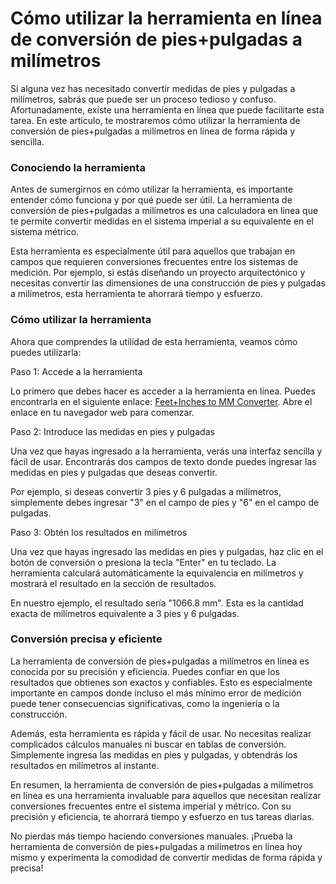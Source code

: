 Cómo utilizar la herramienta en línea de conversión de pies+pulgadas a milímetros
=================================================================================

Si alguna vez has necesitado convertir medidas de pies y pulgadas a milímetros, sabrás que puede ser un proceso tedioso y confuso. Afortunadamente, existe una herramienta en línea que puede facilitarte esta tarea. En este artículo, te mostraremos cómo utilizar la herramienta de conversión de pies+pulgadas a milímetros en línea de forma rápida y sencilla.

### Conociendo la herramienta

Antes de sumergirnos en cómo utilizar la herramienta, es importante entender cómo funciona y por qué puede ser útil. La herramienta de conversión de pies+pulgadas a milímetros es una calculadora en línea que te permite convertir medidas en el sistema imperial a su equivalente en el sistema métrico.

Esta herramienta es especialmente útil para aquellos que trabajan en campos que requieren conversiones frecuentes entre los sistemas de medición. Por ejemplo, si estás diseñando un proyecto arquitectónico y necesitas convertir las dimensiones de una construcción de pies y pulgadas a milímetros, esta herramienta te ahorrará tiempo y esfuerzo.

### Cómo utilizar la herramienta

Ahora que comprendes la utilidad de esta herramienta, veamos cómo puedes utilizarla:

Paso 1: Accede a la herramienta

Lo primero que debes hacer es acceder a la herramienta en línea. Puedes encontrarla en el siguiente enlace: [Feet+Inches to MM Converter](https://www.onlinecalculatorsfree.com/es/convert/feet-inch-to-mm.html). Abre el enlace en tu navegador web para comenzar.

Paso 2: Introduce las medidas en pies y pulgadas

Una vez que hayas ingresado a la herramienta, verás una interfaz sencilla y fácil de usar. Encontrarás dos campos de texto donde puedes ingresar las medidas en pies y pulgadas que deseas convertir.

Por ejemplo, si deseas convertir 3 pies y 6 pulgadas a milímetros, simplemente debes ingresar "3" en el campo de pies y "6" en el campo de pulgadas.

Paso 3: Obtén los resultados en milímetros

Una vez que hayas ingresado las medidas en pies y pulgadas, haz clic en el botón de conversión o presiona la tecla "Enter" en tu teclado. La herramienta calculará automáticamente la equivalencia en milímetros y mostrará el resultado en la sección de resultados.

En nuestro ejemplo, el resultado sería "1066.8 mm". Esta es la cantidad exacta de milímetros equivalente a 3 pies y 6 pulgadas.

### Conversión precisa y eficiente

La herramienta de conversión de pies+pulgadas a milímetros en línea es conocida por su precisión y eficiencia. Puedes confiar en que los resultados que obtienes son exactos y confiables. Esto es especialmente importante en campos donde incluso el más mínimo error de medición puede tener consecuencias significativas, como la ingeniería o la construcción.

Además, esta herramienta es rápida y fácil de usar. No necesitas realizar complicados cálculos manuales ni buscar en tablas de conversión. Simplemente ingresa las medidas en pies y pulgadas, y obtendrás los resultados en milímetros al instante.

En resumen, la herramienta de conversión de pies+pulgadas a milímetros en línea es una herramienta invaluable para aquellos que necesitan realizar conversiones frecuentes entre el sistema imperial y métrico. Con su precisión y eficiencia, te ahorrará tiempo y esfuerzo en tus tareas diarias.

No pierdas más tiempo haciendo conversiones manuales. ¡Prueba la herramienta de conversión de pies+pulgadas a milímetros en línea hoy mismo y experimenta la comodidad de convertir medidas de forma rápida y precisa!